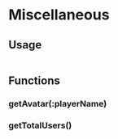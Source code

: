 # Miscellaneous

## Usage

```javascript

```

## Functions

### getAvatar\(:playerName\) <a id="getavatar-playername"></a>

### getTotalUsers\(\) <a id="gettotalusers"></a>



